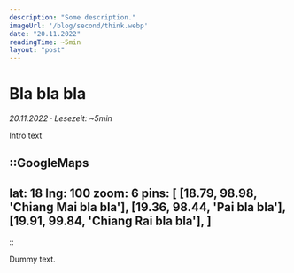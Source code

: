 ```yaml
---
description: "Some description."
imageUrl: '/blog/second/think.webp'
date: "20.11.2022"
readingTime: ~5min
layout: "post"
---
```

# Bla bla bla

_20.11.2022 · Lesezeit: ~5min_

Intro text

::GoogleMaps
---
lat: 18
lng: 100
zoom: 6
pins: [
  [18.79, 98.98, 'Chiang Mai bla bla'],
  [19.36, 98.44, 'Pai bla bla'],
  [19.91, 99.84, 'Chiang Rai bla bla'],
]
---
::

Dummy text.